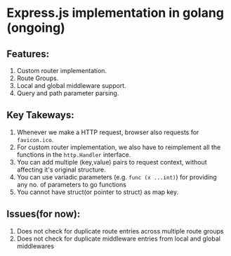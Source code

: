 # Express.js implementation in golang (ongoing)

## Features: 
1. Custom router implementation.
2. Route Groups.
3. Local and global middleware support.
4. Query and path parameter parsing.

## Key Takeways: 
1. Whenever we make a HTTP request, browser also requests for `favicon.ico`.
2. For custom router implementation, we also have to reimplement all the functions in the `http.Handler` interface.
3. You can add multiple (key,value) pairs to request context, without affecting it's original structure.
4. You can use variadic parameters (e.g. `func (x ...int)`) for providing any no. of parameters to go functions 
5. You cannot have struct(or pointer to struct) as map key.

## Issues(for now): 
1. Does not check for duplicate route entries across multiple route groups
2. Does not check for duplicate middleware entries from local and global middlewares
